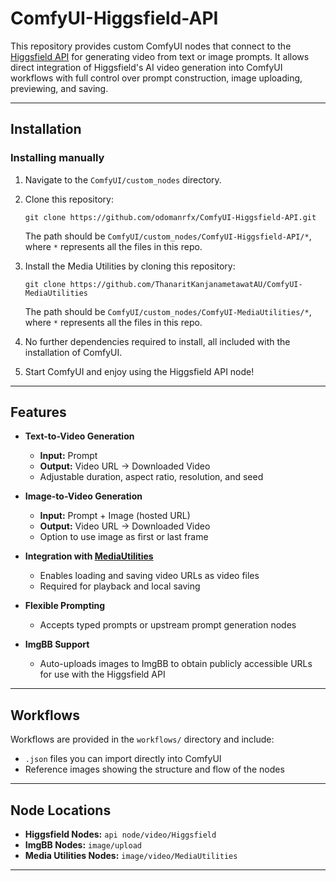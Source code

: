 # ComfyUI-Higgsfield-API

This repository provides custom ComfyUI nodes that connect to the [Higgsfield API](https://www.higgsfield.ai/) for generating video from text or image prompts. It allows direct integration of Higgsfield's AI video generation into ComfyUI workflows with full control over prompt construction, image uploading, previewing, and saving.

---

## Installation

### Installing manually

1. Navigate to the `ComfyUI/custom_nodes` directory.

2. Clone this repository:
   ```
   git clone https://github.com/odomanrfx/ComfyUI-Higgsfield-API.git
   ```
   The path should be `ComfyUI/custom_nodes/ComfyUI-Higgsfield-API/*`, where `*` represents all the files in this repo.
  
3. Install the Media Utilities by cloning this repository:
   ```
   git clone https://github.com/ThanaritKanjanametawatAU/ComfyUI-MediaUtilities
   ```
   The path should be `ComfyUI/custom_nodes/ComfyUI-MediaUtilities/*`, where `*` represents all the files in this repo.

4. No further dependencies required to install, all included with the installation of ComfyUI. 

5. Start ComfyUI and enjoy using the Higgsfield API node!
 
---

## Features

- **Text-to-Video Generation**
  - **Input:** Prompt  
  - **Output:** Video URL → Downloaded Video  
  - Adjustable duration, aspect ratio, resolution, and seed

- **Image-to-Video Generation**
  - **Input:** Prompt + Image (hosted URL)  
  - **Output:** Video URL → Downloaded Video  
  - Option to use image as first or last frame

- **Integration with [MediaUtilities](https://github.com/ThanaritKanjanametawatAU/ComfyUI-MediaUtilities)**
  - Enables loading and saving video URLs as video files
  - Required for playback and local saving

- **Flexible Prompting**
  - Accepts typed prompts or upstream prompt generation nodes

- **ImgBB Support**
  - Auto-uploads images to ImgBB to obtain publicly accessible URLs for use with the Higgsfield API

---

## Workflows

Workflows are provided in the `workflows/` directory and include:

- `.json` files you can import directly into ComfyUI
- Reference images showing the structure and flow of the nodes

---

## Node Locations

- **Higgsfield Nodes:** `api node/video/Higgsfield`
- **ImgBB Nodes:** `image/upload`
- **Media Utilities Nodes:** `image/video/MediaUtilities`

---
